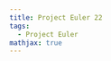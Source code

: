 ```yaml
---
title: Project Euler 22
tags:
  - Project Euler
mathjax: true
---
```

<escape><!-- more --></escape>

